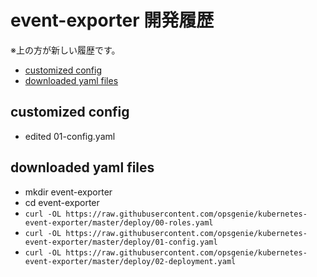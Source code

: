 <!-- omit in toc -->
# event-exporter 開発履歴

※上の方が新しい履歴です。

- [customized config](#customized-config)
- [downloaded yaml files](#downloaded-yaml-files)

## customized config

- edited 01-config.yaml

## downloaded yaml files

- mkdir event-exporter
- cd event-exporter
- `curl -OL https://raw.githubusercontent.com/opsgenie/kubernetes-event-exporter/master/deploy/00-roles.yaml`
- `curl -OL https://raw.githubusercontent.com/opsgenie/kubernetes-event-exporter/master/deploy/01-config.yaml`
- `curl -OL https://raw.githubusercontent.com/opsgenie/kubernetes-event-exporter/master/deploy/02-deployment.yaml`
